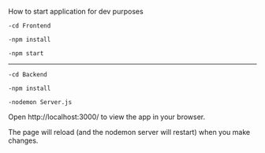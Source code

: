 How to start application for dev purposes

    -cd Frontend

    -npm install

    -npm start

---

    -cd Backend

    -npm install

    -nodemon Server.js

Open http://localhost:3000/ to view the app in your browser.

The page will reload (and the nodemon server will restart) when you make changes.
